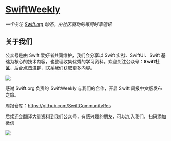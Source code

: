 # [SwiftWeekly]()

*一个关注 [Swift.org](https://swift.org) 动态，由社区驱动的每周时事通讯*

## 关于我们

公众号是由 Swift 爱好者共同维护，我们会分享以 Swift 实战、SwiftUI、Swift 基础为核心的技术内容，也整理收集优秀的学习资料。欢迎关注公众号：**Swift社区**，后台点击进群，联系我们获取更多内容。


![](https://files.mdnice.com/user/17787/82bc6bff-d24d-4a35-b5b0-315ae46d296d.png)


感谢 Swift.org 负责的 SwiftWeekly 与我们的合作，开启 Swift 周报中文版发布之旅。

周报仓库：https://github.com/SwiftCommunityRes

后续还会翻译大量资料到我们公众号，有感兴趣的朋友，可以加入我们，扫码添加微信

![](https://files.mdnice.com/user/17787/9a7911bf-75f2-40f5-866b-3171868bb92c.jpg)
